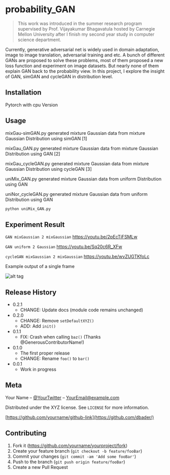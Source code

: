 # probability_GAN
> This work was introduced in the summer research program supervised by Prof. Vijayakumar Bhagavatula hosted by Carnegie Mellon University after I finish my second year study in computer science department.

Currently, generative adversarial net is widely used in domain adaptation, image to image translation, adversarial training and etc. A bunch of different GANs are proposed to solve these problems, most of them proposed a new loss function and experiment on image datasets. But nearly none of them explain GAN back to the probability view. In this project, I explore the insight of GAN, simGAN and cycleGAN in distribution level.

## Installation

Pytorch with cpu Version

## Usage

mixGau-simGAN.py    generated mixture Gaussian data from mixture Gaussian Distribution using simGAN [1]

mixGau_GAN.py    generated mixture Gaussian data from mixture Gaussian Distribution using GAN [2]

mixGau_cycleGAN.py    generated mixture Gaussian data from mixture Gaussian Distribution using cycleGAN [3]

uniMix_GAN.py     generated mixture Gaussian data from uniform Distribution using GAN

uniNor_cycleGAN.py     generated mixture Gaussian data from uniform Distribution using GAN

```sh
python uniMix_GAN.py

```

## Experiment Result

`GAN mixGaussian 2 mixGaussian` https://youtu.be/2pEcTiFSMLw

`GAN uniform 2 Gaussian` https://youtu.be/Sq20c6R_XFw

`cycleGAN mixGaussian 2 mixGaussian` https://youtu.be/wvZUGTKfoLc

Example output of a single frame

![alt tag](https://raw.githubusercontent.com/MaureenZOU/probability_GAN/master/GAN.png)


## Release History

* 0.2.1
    * CHANGE: Update docs (module code remains unchanged)
* 0.2.0
    * CHANGE: Remove `setDefaultXYZ()`
    * ADD: Add `init()`
* 0.1.1
    * FIX: Crash when calling `baz()` (Thanks @GenerousContributorName!)
* 0.1.0
    * The first proper release
    * CHANGE: Rename `foo()` to `bar()`
* 0.0.1
    * Work in progress

## Meta

Your Name – [@YourTwitter](https://twitter.com/dbader_org) – YourEmail@example.com

Distributed under the XYZ license. See ``LICENSE`` for more information.

[https://github.com/yourname/github-link](https://github.com/dbader/)

## Contributing

1. Fork it (<https://github.com/yourname/yourproject/fork>)
2. Create your feature branch (`git checkout -b feature/fooBar`)
3. Commit your changes (`git commit -am 'Add some fooBar'`)
4. Push to the branch (`git push origin feature/fooBar`)
5. Create a new Pull Request

<!-- Markdown link & img dfn's -->
[npm-image]: https://img.shields.io/npm/v/datadog-metrics.svg?style=flat-square
[npm-url]: https://npmjs.org/package/datadog-metrics
[npm-downloads]: https://img.shields.io/npm/dm/datadog-metrics.svg?style=flat-square
[travis-image]: https://img.shields.io/travis/dbader/node-datadog-metrics/master.svg?style=flat-square
[travis-url]: https://travis-ci.org/dbader/node-datadog-metrics
[wiki]: https://github.com/yourname/yourproject/wiki
